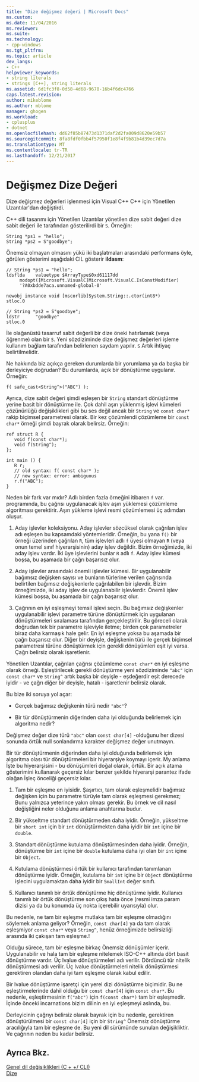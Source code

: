 ```yaml
---
title: "Dize değişmez değeri | Microsoft Docs"
ms.custom: 
ms.date: 11/04/2016
ms.reviewer: 
ms.suite: 
ms.technology:
- cpp-windows
ms.tgt_pltfrm: 
ms.topic: article
dev_langs:
- C++
helpviewer_keywords:
- string literals
- strings [C++], string literals
ms.assetid: 6d1fc3f8-0d58-4d68-9678-16b4f6dc4766
caps.latest.revision: 
author: mikeblome
ms.author: mblome
manager: ghogen
ms.workload:
- cplusplus
- dotnet
ms.openlocfilehash: dd62f85b87473d1371daf2d2fa009d8620e59b57
ms.sourcegitcommit: 8fa8fdf0fbb4f57950f1e8f4f9b81b4d39ec7d7a
ms.translationtype: MT
ms.contentlocale: tr-TR
ms.lasthandoff: 12/21/2017
---
```

# <a name="string-literal"></a>Değişmez Dize Değeri
Dize değişmez değerleri işlenmesi için Visual C++ C++ için Yönetilen Uzantılar'dan değiştirdi.  
  
 C++ dili tasarımı için Yönetilen Uzantılar yönetilen dize sabit değeri dize sabit değeri ile tarafından gösterilirdi bir `S`. Örneğin:  
  
```  
String *ps1 = "hello";  
String *ps2 = S"goodbye";  
```  
  
 Önemsiz olmayan olmasını yükü iki başlatmaları arasındaki performans öyle, görülen gösterimi aşağıdaki CIL gösterir **ildasm**:  
  
```  
// String *ps1 = "hello";  
ldsflda    valuetype $ArrayType$0xd61117dd  
     modopt([Microsoft.VisualC]Microsoft.VisualC.IsConstModifier)   
     '?A0xbdde7aca.unnamed-global-0'  
  
newobj instance void [mscorlib]System.String::.ctor(int8*)  
stloc.0  
  
// String *ps2 = S"goodbye";  
ldstr      "goodbye"  
stloc.0  
```  
  
 İle olağanüstü tasarruf sabit değerli bir dize öneki hatırlamak (veya öğrenme) olan bir `S`. Yeni sözdiziminde dize değişmez değerleri işleme kullanım bağlam tarafından belirlenen saydam yapılır. `S` Artık ihtiyaç belirtilmelidir.  
  
 Ne hakkında biz açıkça gereken durumlarda bir yorumlama ya da başka bir derleyiciye doğrudan? Bu durumlarda, açık bir dönüştürme uygulanır. Örneğin:  
  
```  
f( safe_cast<String^>("ABC") );  
```  
  
 Ayrıca, dize sabit değeri şimdi eşleşen bir `String` standart dönüştürme yerine basit bir dönüştürme ile. Çok dahil aşırı yüklenmiş işlevi kümeleri çözünürlüğü değişiklikleri gibi bu ses değil ancak bir `String` ve `const char*` rakip biçimsel parametresi olarak. Bir kez çözümlendi çözümleme bir `const char*` örneği şimdi bayrak olarak belirsiz. Örneğin:  
  
```  
ref struct R {  
   void f(const char*);  
   void f(String^);  
};  
  
int main () {  
   R r;  
   // old syntax: f( const char* );  
   // new syntax: error: ambiguous  
   r.f("ABC");   
}  
```  
  
 Neden bir fark var mıdır? Adlı birden fazla örneğini itibaren `f` var. programında, bu çağrısı uygulanacak işlev aşırı yüklemesi çözümleme algoritması gerektirir. Aşırı yükleme işlevi resmi çözümlemesi üç adımdan oluşur.  
  
1.  Aday işlevler koleksiyonu. Aday işlevler sözcüksel olarak çağrılan işlev adı eşleşen bu kapsamdaki yöntemleridir. Örneğin, bu yana `f()` bir örneği üzerinden çağrılan `R`, tüm işlevleri adlı `f` üyesi olmayan `R` (veya onun temel sınıf hiyerarşisinin) aday işlev değildir. Bizim örneğimizde, iki aday işlev vardır. İki üye işlevlerini bunlar `R` adlı `f`. Aday işlev kümesi boşsa, bu aşamada bir çağrı başarısız olur.  
  
2.  Aday işlevler arasındaki önemli işlevler kümesi. Bir uygulanabilir bağımsız değişken sayısı ve bunların türlerine verilen çağrısında belirtilen bağımsız değişkenlerle çağrılabilen bir işlevdir. Bizim örneğimizde, iki aday işlev de uygulanabilir işlevlerdir. Önemli işlev kümesi boşsa, bu aşamada bir çağrı başarısız olur.  
  
3.  Çağrının en iyi eşleşmeyi temsil işlevi seçin. Bu bağımsız değişkenler uygulanabilir işlevi parametre türüne dönüştürmek için uygulanan dönüştürmeleri sıralaması tarafından gerçekleştirilir. Bu göreceli olarak doğrudan tek bir parametre işleviyle iletme; birden çok parametreler biraz daha karmaşık hale gelir. En iyi eşleşme yoksa bu aşamada bir çağrı başarısız olur. Diğer bir deyişle, değişkenin türü ile gerçek biçimsel parametresi türüne dönüştürmek için gerekli dönüşümleri eşit iyi varsa. Çağrı belirsiz olarak işaretlenir.  
  
 Yönetilen Uzantılar, çağrılan çağrısı çözümleme `const char*` en iyi eşleşme olarak örneği. Eşleştirilecek gerekli dönüştürme yeni sözdiziminde `"abc"` için `const char*` ve `String^` artık başka bir deyişle - eşdeğerdir eşit derecede iyidir - ve çağrı diğer bir deyişle, hatalı - işaretlenir belirsiz olarak.  
  
 Bu bize iki soruya yol açar:  
  
-   Gerçek bağımsız değişkenin türü nedir `"abc"`?  
  
-   Bir tür dönüştürmenin diğerinden daha iyi olduğunda belirlemek için algoritma nedir?  
  
 Değişmez değer dize türü `"abc"` olan `const char[4]` -olduğunu her dizesi sonunda örtük null sonlandırma karakter değişmez değer unutmayın.  
  
 Bir tür dönüştürmenin diğerinden daha iyi olduğunda belirlemek için algoritma olası tür dönüştürmeleri bir hiyerarşiye koymayı içerir. My anlama İşte bu hiyerarşisini - bu dönüşümleri doğal olarak, örtük. Bir açık atama gösterimini kullanarak geçersiz kılar benzer şekilde hiyerarşi parantez ifade olağan İşleç önceliği geçersiz kılar.  
  
1.  Tam bir eşleşme en iyisidir. Şaşırtıcı, tam olarak eşleşmelidir bağımsız değişken için bu parametre türüyle tam olarak eşleşmesi gerekmez; Bunu yalnızca yeterince yakın olması gerekir. Bu örnek ve dil nasıl değiştiğini neler olduğunu anlama anahtarına budur.  
  
2.  Bir yükseltme standart dönüştürmeden daha iyidir. Örneğin, yükseltme bir `short int` için bir `int` dönüştürmekten daha iyidir bir `int` içine bir `double`.  
  
3.  Standart dönüştürme kutulama dönüştürmesinden daha iyidir. Örneğin, dönüştürme bir `int` içine bir `double` kutulama daha iyi olan bir `int` içine bir `Object`.  
  
4.  Kutulama dönüştürmesi örtük bir kullanıcı tarafından tanımlanan dönüştürme iyidir. Örneğin, kutulama bir `int` içine bir `Object` dönüştürme işlecini uygulamaktan daha iyidir bir `SmallInt` değer sınıfı.  
  
5.  Kullanıcı tanımlı bir örtük dönüştürme hiç dönüştürme iyidir. Kullanıcı tanımlı bir örtük dönüştürme son çıkış hata önce (resmi imza param dizisi ya da bu konumda üç nokta içerebilir uyarısıyla) olur.  
  
 Bu nedenle, ne tam bir eşleşme mutlaka tam bir eşleşme olmadığını söylemek anlama geliyor? Örneğin, `const char[4]` ya da tam olarak eşleşmiyor `const char*` veya `String^`, henüz örneğimizde belirsizliği arasında iki çakışan tam eşleşme.!  
  
 Olduğu sürece, tam bir eşleşme birkaç Önemsiz dönüşümler içerir. Uygulanabilir ve hala tam bir eşleşme nitelemek ISO-C++ altında dört basit dönüştürme vardır. Üç lvalue dönüştürmeleri adı verilir. Dördüncü tür nitelik dönüştürmesi adı verilir. Üç lvalue dönüştürmeleri nitelik dönüştürmesi gerektiren olandan daha iyi tam eşleşme olarak kabul edilir.  
  
 Bir lvalue dönüştürme işaretçi için yerel dizi dönüştürme biçimidir. Bu ne eşleştirmelerinde dahil olduğu bir `const char[4]` için `const char*`. Bu nedenle, eşleştirmesinin `f("abc")` için `f(const char*)` tam bir eşleşmedir. İçinde önceki incarnations bizim dilinin en iyi eşleşmeyi aslında, bu.  
  
 Derleyicinin çağrıyı belirsiz olarak bayrak için bu nedenle, gerektiren dönüştürülmesi bir `const char[4]` için bir `String^` Önemsiz dönüştürme aracılığıyla tam bir eşleşme de. Bu yeni dil sürümünde sunulan değişikliktir. Ve çağrının neden bu kadar belirsiz.  
  
## <a name="see-also"></a>Ayrıca Bkz.  
 [Genel dil değişiklikleri (C + +/ CLI)](../dotnet/general-language-changes-cpp-cli.md)   
 [Dize](../windows/string-cpp-component-extensions.md)